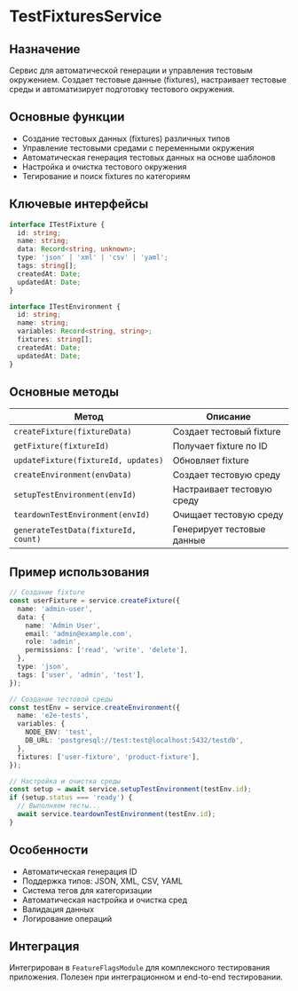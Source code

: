 # TestFixturesService

## Назначение

Сервис для автоматической генерации и управления тестовым окружением. Создает тестовые данные (fixtures), настраивает тестовые среды и автоматизирует подготовку тестового окружения.

## Основные функции

- Создание тестовых данных (fixtures) различных типов
- Управление тестовыми средами с переменными окружения
- Автоматическая генерация тестовых данных на основе шаблонов
- Настройка и очистка тестового окружения
- Тегирование и поиск fixtures по категориям

## Ключевые интерфейсы

```typescript
interface ITestFixture {
  id: string;
  name: string;
  data: Record<string, unknown>;
  type: 'json' | 'xml' | 'csv' | 'yaml';
  tags: string[];
  createdAt: Date;
  updatedAt: Date;
}

interface ITestEnvironment {
  id: string;
  name: string;
  variables: Record<string, string>;
  fixtures: string[];
  createdAt: Date;
  updatedAt: Date;
}
```

## Основные методы

| Метод                                | Описание                   |
| ------------------------------------ | -------------------------- |
| `createFixture(fixtureData)`         | Создает тестовый fixture   |
| `getFixture(fixtureId)`              | Получает fixture по ID     |
| `updateFixture(fixtureId, updates)`  | Обновляет fixture          |
| `createEnvironment(envData)`         | Создает тестовую среду     |
| `setupTestEnvironment(envId)`        | Настраивает тестовую среду |
| `teardownTestEnvironment(envId)`     | Очищает тестовую среду     |
| `generateTestData(fixtureId, count)` | Генерирует тестовые данные |

## Пример использования

```typescript
// Создание fixture
const userFixture = service.createFixture({
  name: 'admin-user',
  data: {
    name: 'Admin User',
    email: 'admin@example.com',
    role: 'admin',
    permissions: ['read', 'write', 'delete'],
  },
  type: 'json',
  tags: ['user', 'admin', 'test'],
});

// Создание тестовой среды
const testEnv = service.createEnvironment({
  name: 'e2e-tests',
  variables: {
    NODE_ENV: 'test',
    DB_URL: 'postgresql://test:test@localhost:5432/testdb',
  },
  fixtures: ['user-fixture', 'product-fixture'],
});

// Настройка и очистка среды
const setup = await service.setupTestEnvironment(testEnv.id);
if (setup.status === 'ready') {
  // Выполняем тесты...
  await service.teardownTestEnvironment(testEnv.id);
}
```

## Особенности

- Автоматическая генерация ID
- Поддержка типов: JSON, XML, CSV, YAML
- Система тегов для категоризации
- Автоматическая настройка и очистка сред
- Валидация данных
- Логирование операций

## Интеграция

Интегрирован в `FeatureFlagsModule` для комплексного тестирования приложения. Полезен при интеграционном и end-to-end тестировании.
